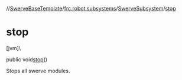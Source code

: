 //[SwerveBaseTemplate](../../../index.md)/[frc.robot.subsystems](../index.md)/[SwerveSubsystem](index.md)/[stop](stop.md)

# stop

[jvm]\

public void[stop](stop.md)()

Stops all swerve modules.
